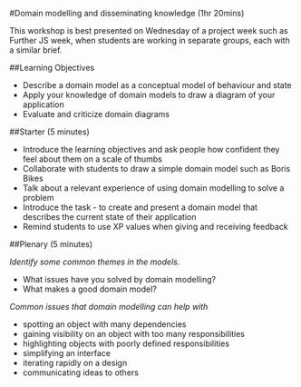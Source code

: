 #Domain modelling and disseminating knowledge (1hr 20mins)

This workshop is best presented on Wednesday of a project week such as Further JS week, when students are working in separate groups, each with a similar brief.

##Learning Objectives
* Describe a domain model as a conceptual model of behaviour and state
* Apply your knowledge of domain models to draw a diagram of your application
* Evaluate and criticize domain diagrams

##Starter (5 minutes)
* Introduce the learning objectives and ask people how confident they feel about them on a scale of thumbs
* Collaborate with students to draw a simple domain model such as Boris Bikes
* Talk about a relevant experience of using domain modelling to solve a problem
* Introduce the task - to create and present a domain model that describes the current state of their application
* Remind students to use XP values when giving and receiving feedback

##Plenary (5 minutes)

*Identify some common themes in the models.*
- What issues have you solved by domain modelling?
- What makes a good domain model?

*Common issues that domain modelling can help with*
- spotting an object with many dependencies
- gaining visibility on an object with too many responsibilities
- highlighting objects with poorly defined responsibilities
- simplifying an interface
- iterating rapidly on a design
- communicating ideas to others
